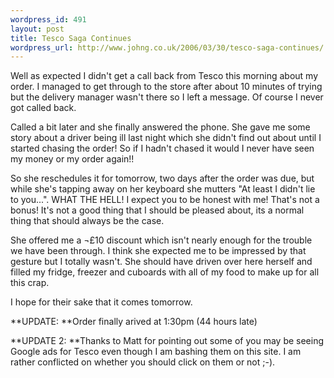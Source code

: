 ```yaml
--- 
wordpress_id: 491
layout: post
title: Tesco Saga Continues
wordpress_url: http://www.johng.co.uk/2006/03/30/tesco-saga-continues/
---
```

Well as expected I didn't get a call back from Tesco this morning about my order. I managed to get through to the store after about 10 minutes of trying but the delivery manager wasn't there so I left a message. Of course I never got called back.

Called a bit later and she finally answered the phone. She gave me some story about a driver being ill last night which she didn't find out about until I started chasing the order! So if I hadn't chased it would I never have seen my money or my order again!!

So she reschedules it for tomorrow, two days after the order was due, but while she's tapping away on her keyboard she mutters "At least I didn't lie to you...". WHAT THE HELL! I expect you to be honest with me! That's not a bonus! It's not a good thing that I should be pleased about, its a normal thing that should always be the case.

She offered me a ¬£10 discount which isn't nearly enough for the trouble we have been through. I think she expected me to be impressed by that gesture but I totally wasn't. She should have driven over here herself and filled my fridge, freezer and cuboards with all of my food to make up for all this crap.

I hope for their sake that it comes tomorrow.

**UPDATE: **Order finally arived at 1:30pm (44 hours late)

**UPDATE 2: **Thanks to Matt for pointing out some of you may be seeing Google ads for Tesco even though I am bashing them on this site. I am rather conflicted on whether you should click on them or not ;-).
